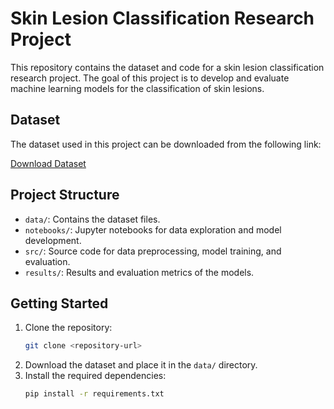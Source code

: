 # Skin Lesion Classification Research Project

This repository contains the dataset and code for a skin lesion classification research project. The goal of this project is to develop and evaluate machine learning models for the classification of skin lesions.

## Dataset

The dataset used in this project can be downloaded from the following link:

[Download Dataset](https://drive.google.com/file/d/1tUFKzhImLdORGLA8Q_hneFQZHM3C41zx/view?usp=drive_link)

## Project Structure

- `data/`: Contains the dataset files.
- `notebooks/`: Jupyter notebooks for data exploration and model development.
- `src/`: Source code for data preprocessing, model training, and evaluation.
- `results/`: Results and evaluation metrics of the models.

## Getting Started

1. Clone the repository:
    ```bash
    git clone <repository-url>
    ```
2. Download the dataset and place it in the `data/` directory.
3. Install the required dependencies:
    ```bash
    pip install -r requirements.txt
    ```


